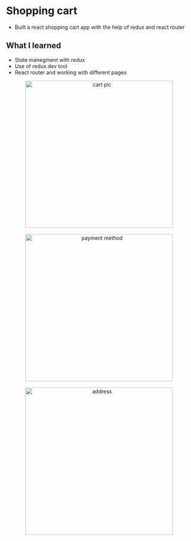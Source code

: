 # Shopping cart

- Built a react shopping cart app with the help of redux and react router

## What I learned

- State manegment with redux
- Use of redux dev tool
- React router and working with different pages

<p align="center">
  <img src="https://user-images.githubusercontent.com/12057312/106014257-9b912c00-60bd-11eb-8c2e-16094330a23f.PNG" width="400" alt="cart pic">
  <br/>
  <br/>
  <img src="https://user-images.githubusercontent.com/12057312/106014367-b6fc3700-60bd-11eb-904a-38b108e388c2.PNG" width="400" alt="payment method">
  <br/>
  <br/>
  <img src="https://user-images.githubusercontent.com/12057312/106014384-ba8fbe00-60bd-11eb-981f-23863049d7ee.PNG" width="400" alt="address">
</p>
